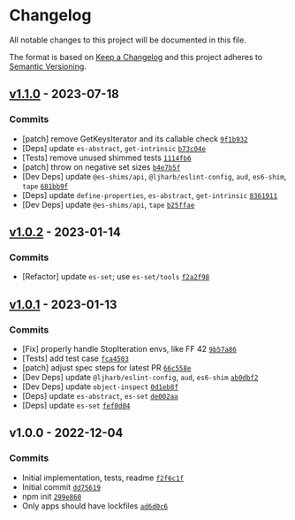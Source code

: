 # Changelog

All notable changes to this project will be documented in this file.

The format is based on [Keep a Changelog](https://keepachangelog.com/en/1.0.0/)
and this project adheres to [Semantic Versioning](https://semver.org/spec/v2.0.0.html).

## [v1.1.0](https://github.com/es-shims/Set.prototype.intersection/compare/v1.0.2...v1.1.0) - 2023-07-18

### Commits

- [patch] remove GetKeysIterator and its callable check [`9f1b932`](https://github.com/es-shims/Set.prototype.intersection/commit/9f1b9325d37f922af37490e018e620a2b5dd1ac9)
- [Deps] update `es-abstract`, `get-intrinsic` [`b73c04e`](https://github.com/es-shims/Set.prototype.intersection/commit/b73c04ed265fa1c25539b98cf3be6c4a0cb382c4)
- [Tests] remove unused shimmed tests [`1114fb6`](https://github.com/es-shims/Set.prototype.intersection/commit/1114fb66fe826291efe11b7329273f90ef101361)
- [patch] throw on negative set sizes [`b4e7b5f`](https://github.com/es-shims/Set.prototype.intersection/commit/b4e7b5f5304e4b61588fdb8faa0d60bf1dfd8e06)
- [Dev Deps] update `@es-shims/api`, `@ljharb/eslint-config`, `aud`, `es6-shim`, `tape` [`681bb9f`](https://github.com/es-shims/Set.prototype.intersection/commit/681bb9fc33547046bbaf06f60482718be6b7a685)
- [Deps] update `define-properties`, `es-abstract`, `get-intrinsic` [`8361911`](https://github.com/es-shims/Set.prototype.intersection/commit/83619113246b312108e2c1bec52474823b54a767)
- [Dev Deps] update `@es-shims/api`, `tape` [`b25ffae`](https://github.com/es-shims/Set.prototype.intersection/commit/b25ffaec177f277b280a21a71884705624881d29)

## [v1.0.2](https://github.com/es-shims/Set.prototype.intersection/compare/v1.0.1...v1.0.2) - 2023-01-14

### Commits

- [Refactor] update `es-set`; use `es-set/tools` [`f2a2f98`](https://github.com/es-shims/Set.prototype.intersection/commit/f2a2f98c744155c672275a02d607bf2673edbca8)

## [v1.0.1](https://github.com/es-shims/Set.prototype.intersection/compare/v1.0.0...v1.0.1) - 2023-01-13

### Commits

- [Fix] properly handle StopIteration envs, like FF 42 [`9b57a86`](https://github.com/es-shims/Set.prototype.intersection/commit/9b57a86507bcaa8c3c35a5d644a94d47e803c885)
- [Tests] add test case [`fca4503`](https://github.com/es-shims/Set.prototype.intersection/commit/fca4503f74f2ef9629d633858f000bbd7893e005)
- [patch] adjust spec steps for latest PR [`66c558e`](https://github.com/es-shims/Set.prototype.intersection/commit/66c558ea809edebc3c6a50492d3d3c0b4e4b541c)
- [Dev Deps] update `@ljharb/eslint-config`, `aud`, `es6-shim` [`ab0dbf2`](https://github.com/es-shims/Set.prototype.intersection/commit/ab0dbf2b3d6adc45611d6b79addc13df5a9b6ec4)
- [Dev Deps] update `object-inspect` [`0d1eb8f`](https://github.com/es-shims/Set.prototype.intersection/commit/0d1eb8f9ee1a3c390e13e31f0d1cb541be72e33d)
- [Deps] update `es-abstract`, `es-set` [`de002aa`](https://github.com/es-shims/Set.prototype.intersection/commit/de002aa58086f0fbd249c76f4b6986d542c4ed0f)
- [Deps] update `es-set` [`fef0d04`](https://github.com/es-shims/Set.prototype.intersection/commit/fef0d046709f1379becf9c4ed5a2d2d051943a32)

## v1.0.0 - 2022-12-04

### Commits

- Initial implementation, tests, readme [`f2f6c1f`](https://github.com/es-shims/Set.prototype.intersection/commit/f2f6c1fabda832013b24746315fcf7e9c175c5c6)
- Initial commit [`dd75619`](https://github.com/es-shims/Set.prototype.intersection/commit/dd756198f69b3b82a8fba0c4815723061b154dc2)
- npm init [`299e860`](https://github.com/es-shims/Set.prototype.intersection/commit/299e8605d45cace7997c798015df1855b605d99b)
- Only apps should have lockfiles [`ad6d0c6`](https://github.com/es-shims/Set.prototype.intersection/commit/ad6d0c685b9bc13178a19645e508c47177ba0045)
